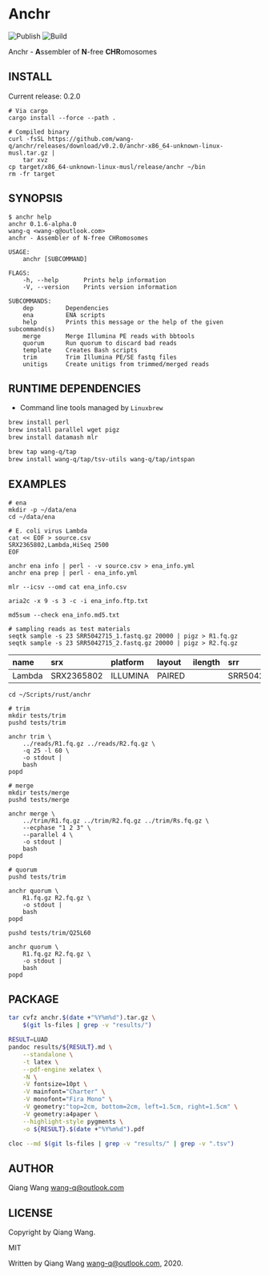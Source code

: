 # Anchr

![Publish](https://github.com/wang-q/anchr/workflows/Publish/badge.svg)
![Build](https://github.com/wang-q/anchr/workflows/Build/badge.svg)

Anchr - **A**ssembler of **N**-free **CHR**omosomes

## INSTALL

Current release: 0.2.0

```shell script
# Via cargo
cargo install --force --path .

# Compiled binary
curl -fsSL https://github.com/wang-q/anchr/releases/download/v0.2.0/anchr-x86_64-unknown-linux-musl.tar.gz |
    tar xvz
cp target/x86_64-unknown-linux-musl/release/anchr ~/bin
rm -fr target

```

## SYNOPSIS

```
$ anchr help
anchr 0.1.6-alpha.0
wang-q <wang-q@outlook.com>
anchr - Assembler of N-free CHRomosomes

USAGE:
    anchr [SUBCOMMAND]

FLAGS:
    -h, --help       Prints help information
    -V, --version    Prints version information

SUBCOMMANDS:
    dep         Dependencies
    ena         ENA scripts
    help        Prints this message or the help of the given subcommand(s)
    merge       Merge Illumina PE reads with bbtools
    quorum      Run quorum to discard bad reads
    template    Creates Bash scripts
    trim        Trim Illumina PE/SE fastq files
    unitigs     Create unitigs from trimmed/merged reads

```

## RUNTIME DEPENDENCIES

* Command line tools managed by `Linuxbrew`

```bash
brew install perl
brew install parallel wget pigz
brew install datamash mlr

brew tap wang-q/tap
brew install wang-q/tap/tsv-utils wang-q/tap/intspan

```

## EXAMPLES

```shell script
# ena
mkdir -p ~/data/ena
cd ~/data/ena

# E. coli virus Lambda
cat << EOF > source.csv
SRX2365802,Lambda,HiSeq 2500
EOF

anchr ena info | perl - -v source.csv > ena_info.yml
anchr ena prep | perl - ena_info.yml

mlr --icsv --omd cat ena_info.csv

aria2c -x 9 -s 3 -c -i ena_info.ftp.txt

md5sum --check ena_info.md5.txt

# sampling reads as test materials
seqtk sample -s 23 SRR5042715_1.fastq.gz 20000 | pigz > R1.fq.gz
seqtk sample -s 23 SRR5042715_2.fastq.gz 20000 | pigz > R2.fq.gz

```

| name   | srx        | platform | layout | ilength | srr        | spot     | base  |
|:-------|:-----------|:---------|:-------|:--------|:-----------|:---------|:------|
| Lambda | SRX2365802 | ILLUMINA | PAIRED |         | SRR5042715 | 16540237 | 3.33G |


```shell script
cd ~/Scripts/rust/anchr

# trim
mkdir tests/trim
pushd tests/trim

anchr trim \
    ../reads/R1.fq.gz ../reads/R2.fq.gz \
    -q 25 -l 60 \
    -o stdout |
    bash
popd

# merge
mkdir tests/merge
pushd tests/merge

anchr merge \
    ../trim/R1.fq.gz ../trim/R2.fq.gz ../trim/Rs.fq.gz \
    --ecphase "1 2 3" \
    --parallel 4 \
    -o stdout |
    bash
popd

# quorum
pushd tests/trim

anchr quorum \
    R1.fq.gz R2.fq.gz \
    -o stdout |
    bash
popd

pushd tests/trim/Q25L60

anchr quorum \
    R1.fq.gz R2.fq.gz \
    -o stdout |
    bash
popd 

```

## PACKAGE

```bash
tar cvfz anchr.$(date +"%Y%m%d").tar.gz \
    $(git ls-files | grep -v "results/")

RESULT=LUAD
pandoc results/${RESULT}.md \
    --standalone \
    -t latex \
    --pdf-engine xelatex \
    -N \
    -V fontsize=10pt \
    -V mainfont="Charter" \
    -V monofont="Fira Mono" \
    -V geometry:"top=2cm, bottom=2cm, left=1.5cm, right=1.5cm" \
    -V geometry:a4paper \
    --highlight-style pygments \
    -o ${RESULT}.$(date +"%Y%m%d").pdf

cloc --md $(git ls-files | grep -v "results/" | grep -v ".tsv")

```

## AUTHOR

Qiang Wang <wang-q@outlook.com>

## LICENSE

Copyright by Qiang Wang.

MIT

Written by Qiang Wang <wang-q@outlook.com>, 2020.

